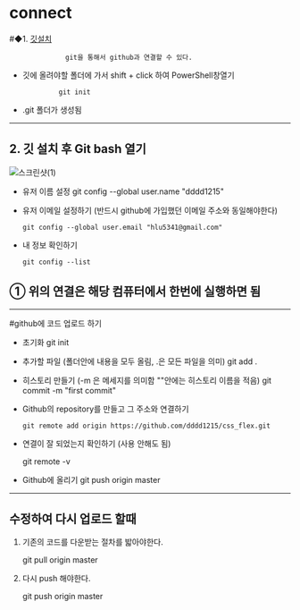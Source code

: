 # connect

#◆1. [깃설치](https://git-scm.com/download/win)

                  git을 통해서 github과 연결할 수 있다.
                  
   - 깃에 올려야할 폴더에 가서 shift + click 하여 PowerShell창열기

                  git init
                  
   - .git 폴더가 생성됨
------------------------------------
## 2. 깃 설치 후 Git bash 열기

![스크린샷(1)](https://user-images.githubusercontent.com/129017020/235418260-685d8b10-581b-4ba7-8681-89c87916872f.png)

* 유저 이름 설정
                  git config --global user.name "dddd1215"

* 유저 이메일 설정하기 (반드시 github에 가입했던 이메일 주소와 동일해야한다)

      git config --global user.email "hlu5341@gmail.com"
      
* 내 정보 확인하기
 
      git config --list
      
## ① 위의 연결은 해당 컴퓨터에서 한번에 실행하면 됨
------------------------------------------------------
#github에 코드 업로드 하기

  * 초기화
        git init
  * 추가할 파일 (폴더안에 내용을 모두 올림, .은 모든 파일을 의미)
        git add .
  * 히스토리 만들기 (-m 은 메세지를 의미함 ""안에는 히스토리 이름을 적음)
        git commit -m "first commit"
        
  * Github의 repository를 만들고 그 주소와 연결하기
  
        git remote add origin https://github.com/dddd1215/css_flex.git
        
  * 연결이 잘 되었는지 확인하기 (사용 안해도 됨)
       
       git remote -v
       
  * Github에 올리기
        git push origin master
        
-----------------------------------------------------------

## 수정하여 다시 업로드 할때

1. 기존의 코드를 다운받는 절차를 밟아야한다.

      git pull origin master
      
2. 다시 push 해야한다.

      git push origin master
